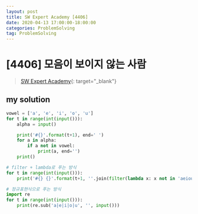 ```yaml
---
layout: post
title: SW Expert Academy [4406]
date: 2020-04-13 17:00:00-18:00:00
categories: ProblemSolving
tag: ProblemSolving
---
```


# [4406] 모음이 보이지 않는 사람
> [SW Expert Academy](https://swexpertacademy.com/main/main.do){: target="_blank"}

## my solution
```python
vowel = ['a', 'e', 'i', 'o', 'u']
for t in range(int(input())):
    alpha = input()

    print('#{}'.format(t+1), end=' ')
    for a in alpha:
        if a not in vowel:
            print(a, end='')
    print()

# filter + lambda로 푸는 방식
for t in range(int(input())):
    print('#{} {}'.format(t+1, ''.join(filter(lambda x: x not in 'aeiou', input()))))

# 정규표현식으로 푸는 방식
import re
for t in range(int(input())):
    print(re.sub('a|e|i|o|u', '', input()))
```
